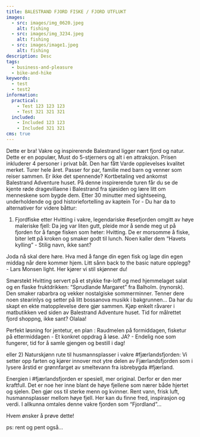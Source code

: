```yaml
---
title: BALESTRAND FJORD FISKE / FJORD UTFLUKT
images:
  - src: images/img_0620.jpeg
    alt: fishing
  - src: images/img_3234.jpeg
    alt: fishing
  - src: images/image1.jpeg
    alt: fishing
description: Desc
tags:
  - business-and-pleasure
  - bike-and-hike
keywords:
  - test
  - test2
information:
  practical:
    - Test 123 123 123
    - Test 321 321 321
  included:
    - Included 123 123
    - Included 321 321
cms: true
---
```



Dette er bra! Vakre og inspirerende Balestrand ligger nært fjord og natur. Dette er en populær, Must do 5-stjerners og alt i en attraksjon. Prisen inkluderer 4 personer i privat båt. Den har fått Varde opplevelses kvalitet merket. Turer hele året. Passer for par, familie med barn og venner som reiser sammen. Er ikke det spennende? Kortbetaling ved ankomst Balestrand Adventure huset. På denne inspirerende turen får du se de kjente røde dragevillaene i Balestrand fra sjøsiden og lære litt om menneskene som bygde dem. Etter 30 minutter med sightseeing, underholdende og god historiefortelling av kaptein Tor - Du har da to alternativer for videre båttur:

1) Fjordfiske etter Hvitting i vakre, legendariske #esefjorden omgitt av høye maleriske fjell: Da jeg var liten gutt, pleide mor å sende meg ut på fjorden for å fange fisken som heter: Hvitting. De er morsomme å fiske, biter lett på kroken og smaker godt til lunch. Noen kaller dem “Havets kylling” - Stilig navn, ikke sant?

J﻿oda nå skal dere høre. Hva med å fange din egen fisk og lage din egen middag når dere kommer hjem. Litt sånn back to the basic nature opplegg? - Lars Monsen light. Her kjører vi stil skjønner du!

Smørstekt Hvitting servert på et stykke frø-loff og med hjemmelaget salat og en flaske fruktdrikken: “Sprudlande Margaret” fra Balholm. (nynorsk). Den smaker rabarbra og vekker nostalgiske sommerminner. Tenner dere noen stearinlys og setter på litt bossanova musikk i bakgrunnen… Da har du skapt en ekte matopplevelse dere gjør sammen. Kjøp enkelt råvarer i matbutikken ved siden av Balestrand Adventure huset. Tid for målrettet fjord shoppng, ikke sant? Olalaa!

P﻿erfekt løsning for jentetur, en plan : Raudmelen på formiddagen, fisketur på ettermiddagen - Et konkret oppdrag å løse. JA? - Endelig noe som fungerer, tid for å samle gjengen og bestill i dag!

eller 2) Naturskjønn rute til husmannsplasser i vakre #fjærlandsfjorden: Vi setter opp farten og kjører innover mot ytre delen av Fjærlandsfjorden som i lysere årstid er grønnfarget av smeltevann fra isbrebygda #fjærland.

Energien i #fjærlandsfjorden er spesiell, mer original. Derfor er den mer kraftfull. Det er noe her inne blant de høye fjellene som nærer både hjertet og sjelen. Den gjør oss til sterke menn og kvinner. Rent vann, frisk luft, husmannsplasser mellom høye fjell. Her kan du finne fred, inspirasjon og verdi. I allkunna omtales denne vakre fjorden som “Fjordland”…

H﻿vem ønsker å prøve dette!

p﻿s: rent og pent også…
